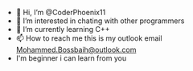 - 👋 Hi, I’m @CoderPhoenix11
- 👀 I’m interested in chating with other programmers
- 🌱 I’m currently learning C++ 
- 📫 How to reach me this is my outlook email Mohammed.Bossbaih@outlook.com
- I'm beginner i can learn from you 
<!---
CoderPhoenix11/CoderPhoenix11 is a ✨ special ✨ repository because its `README.md` (this file) appears on your GitHub profile.
You can click the Preview link to take a look at your changes.
--->
